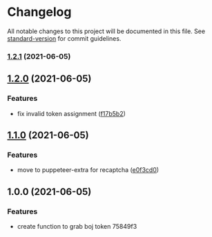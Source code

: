 # Changelog

All notable changes to this project will be documented in this file. See [standard-version](https://github.com/conventional-changelog/standard-version) for commit guidelines.

### [1.2.1](https://github.com/seia-soto/boj-userspace-login/compare/v1.2.0...v1.2.1) (2021-06-05)

## [1.2.0](https://github.com/seia-soto/boj-userspace-login/compare/v1.1.0...v1.2.0) (2021-06-05)


### Features

* fix invalid token assignment ([f17b5b2](https://github.com/seia-soto/boj-userspace-login/commit/f17b5b25b3ca1b996593d01180a7124f78b37be8))

## [1.1.0](https://github.com/seia-soto/boj-userspace-login/compare/v1.0.0...v1.1.0) (2021-06-05)


### Features

* move to puppeteer-extra for recaptcha ([e0f3cd0](https://github.com/seia-soto/boj-userspace-login/commit/e0f3cd0f2b46fd93c1e5000c13fa6032ac42dd9a))

## 1.0.0 (2021-06-05)


### Features

* create function to grab boj token 75849f3
